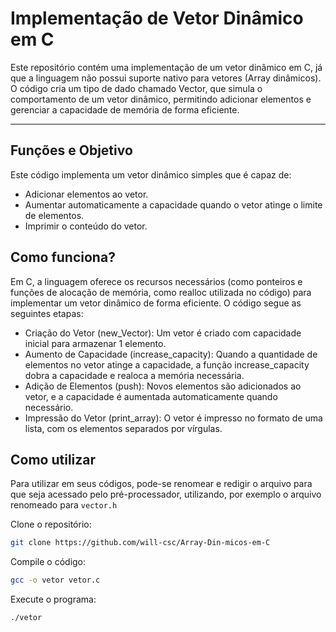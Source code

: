 # Implementação de Vetor Dinâmico em C

Este repositório contém uma implementação de um vetor dinâmico em C, já que a linguagem não possui suporte nativo para vetores (Array dinâmicos). O código cria um tipo de dado chamado Vector, que simula o comportamento de um vetor dinâmico, permitindo adicionar elementos e gerenciar a capacidade de memória de forma eficiente.

<hr>

## Funções e Objetivo

Este código implementa um vetor dinâmico simples que é capaz de:

- Adicionar elementos ao vetor.
- Aumentar automaticamente a capacidade quando o vetor atinge o limite de elementos.
- Imprimir o conteúdo do vetor.

## Como funciona?
Em C, a linguagem oferece os recursos necessários (como ponteiros e funções de alocação de memória, como realloc utilizada no código) para implementar um vetor dinâmico de forma eficiente. O código segue as seguintes etapas:

- Criação do Vetor (new_Vector): Um vetor é criado com capacidade inicial para armazenar 1 elemento.
- Aumento de Capacidade (increase_capacity): Quando a quantidade de elementos no vetor atinge a capacidade, a função increase_capacity dobra a capacidade e realoca a memória necessária.
- Adição de Elementos (push): Novos elementos são adicionados ao vetor, e a capacidade é aumentada automaticamente quando necessário.
- Impressão do Vetor (print_array): O vetor é impresso no formato de uma lista, com os elementos separados por vírgulas.

## Como utilizar

Para utilizar em seus códigos, pode-se renomear e redigir o arquivo para que seja acessado pelo pré-processador, utilizando, por exemplo o arquivo renomeado para `vector.h`

Clone o repositório:
```bash
git clone https://github.com/will-csc/Array-Din-micos-em-C
```

Compile o código:
```bash
gcc -o vetor vetor.c
```

Execute o programa:
```bash
./vetor
```
